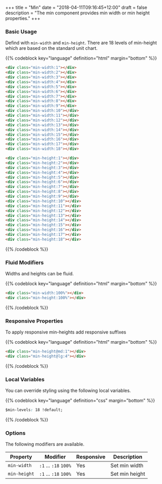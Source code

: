+++
title = "Min"
date = "2018-04-11T09:16:45+12:00"
draft = false
description = "The min component provides min width or min height properties."
+++

### Basic Usage

Defind with `min-width` and `min-height`. There are 18 levels of min-height which are based on the standard unit chart.

{{% codeblock key="language" definition="html" margin="bottom" %}}
```html
<div class="min-width:1"></div>
<div class="min-width:2"></div>
<div class="min-width:3"></div>
<div class="min-width:4"></div>
<div class="min-width:5"></div>
<div class="min-width:6"></div>
<div class="min-width:7"></div>
<div class="min-width:8"></div>
<div class="min-width:9"></div>
<div class="min-width:10"></div>
<div class="min-width:11"></div>
<div class="min-width:12"></div>
<div class="min-width:13"></div>
<div class="min-width:14"></div>
<div class="min-width:15"></div>
<div class="min-width:16"></div>
<div class="min-width:17"></div>
<div class="min-width:18"></div>

<div class="min-height:1"></div>
<div class="min-height:2"></div>
<div class="min-height:3"></div>
<div class="min-height:4"></div>
<div class="min-height:5"></div>
<div class="min-height:6"></div>
<div class="min-height:7"></div>
<div class="min-height:8"></div>
<div class="min-height:9"></div>
<div class="min-height:10"></div>
<div class="min-height:11"></div>
<div class="min-height:12"></div>
<div class="min-height:13"></div>
<div class="min-height:14"></div>
<div class="min-height:15"></div>
<div class="min-height:16"></div>
<div class="min-height:17"></div>
<div class="min-height:18"></div>
```
{{% /codeblock %}}

### Fluid Modifiers

Widths and heights can be fluid.

{{% codeblock key="language" definition="html" margin="bottom" %}}
```html
<div class="min-width:100%"></div>
<div class="min-height:100%"></div>
```
{{% /codeblock %}}

### Responsive Properties

To apply responsive min-heights add responsive suffixes

{{% codeblock key="language" definition="html" margin="bottom" %}}
```html
<div class="min-height@md:1"></div>
<div class="min-height@lg:4"></div>
```
{{% /codeblock %}}

### Local Variables

You can override styling using the following local variables.

{{% codeblock key="language" definition="css" margin="bottom" %}}
```css
$min-levels: 18 !default;
```
{{% /codeblock %}}

### Options

The following modifiers are available.

<table class="table width:100% table:pile table@sm:unpile">
  <thead>
    <tr>
      <th>
        Property
      </th>
      <th>
        Modifier
      </th>
      <th>
        Responsive
      </th>
      <th>
        Description
      </th>
    </tr>
  </thead>
  <tr>
    <td data-label="Properties">
      <code>min-width</code>
    </td>
    <td data-label="Attributes">
      <code>:1</code> ... <code>:18</code> <code>100%</code>
    </td>
    <td data-label="Responsive">
      Yes
    </td>
    <td class="row:reverse">
      Set min width
    </td>
  </tr>
  <tr>
    <td data-label="Properties">
      <code>min-height</code>
    </td>
    <td data-label="Attributes">
      <code>:1</code> ... <code>:18</code> <code>100%</code>
    </td>
    <td data-label="Responsive">
      Yes
    </td>
    <td class="row:reverse">
      Set min height
    </td>
  </tr>
</table>
